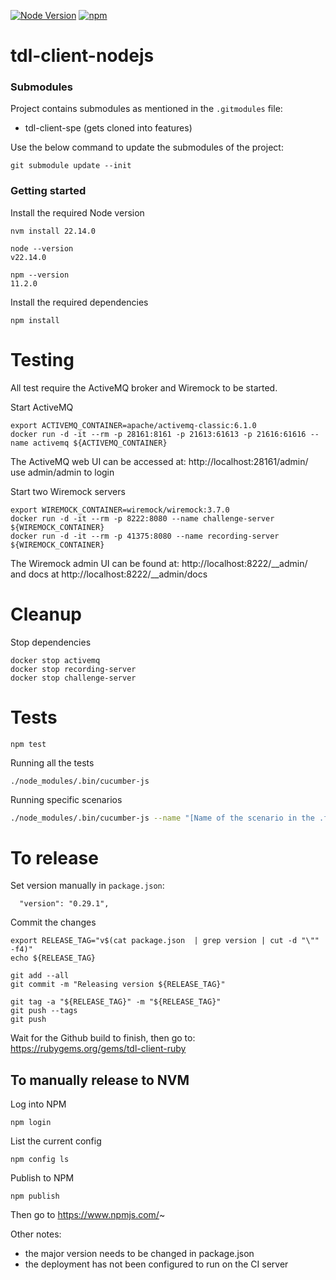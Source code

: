 [![Node Version](http://img.shields.io/badge/Node-22.14.0-green.svg)](https://nodejs.org/dist/latest-v22.x/)
[![npm](http://img.shields.io/npm/v/tdl-client.svg?maxAge=2592000)](https://www.npmjs.com/package/tdl-client-nodejs)

# tdl-client-nodejs

### Submodules

Project contains submodules as mentioned in the `.gitmodules` file:
- tdl-client-spe (gets cloned into features)

Use the below command to update the submodules of the project:

```
git submodule update --init
```

### Getting started

Install the required Node version
```shell
nvm install 22.14.0

node --version
v22.14.0

npm --version
11.2.0
```

Install the required dependencies
```shell
npm install
```

# Testing

All test require the ActiveMQ broker and Wiremock to be started.

Start ActiveMQ
```shell
export ACTIVEMQ_CONTAINER=apache/activemq-classic:6.1.0
docker run -d -it --rm -p 28161:8161 -p 21613:61613 -p 21616:61616 --name activemq ${ACTIVEMQ_CONTAINER}
```

The ActiveMQ web UI can be accessed at:
http://localhost:28161/admin/
use admin/admin to login

Start two Wiremock servers
```shell
export WIREMOCK_CONTAINER=wiremock/wiremock:3.7.0
docker run -d -it --rm -p 8222:8080 --name challenge-server ${WIREMOCK_CONTAINER}
docker run -d -it --rm -p 41375:8080 --name recording-server ${WIREMOCK_CONTAINER}
```

The Wiremock admin UI can be found at:
http://localhost:8222/__admin/
and docs at
http://localhost:8222/__admin/docs

# Cleanup

Stop dependencies
```
docker stop activemq
docker stop recording-server
docker stop challenge-server
```

# Tests

```
npm test
```

Running all the tests
```shell
./node_modules/.bin/cucumber-js
```

Running specific scenarios
```bash
./node_modules/.bin/cucumber-js --name "[Name of the scenario in the .features file within quotes]"  
```

# To release
Set version manually in `package.json`:
```
  "version": "0.29.1",
```

Commit the changes
```
export RELEASE_TAG="v$(cat package.json  | grep version | cut -d "\"" -f4)"
echo ${RELEASE_TAG}

git add --all
git commit -m "Releasing version ${RELEASE_TAG}"

git tag -a "${RELEASE_TAG}" -m "${RELEASE_TAG}"
git push --tags
git push
```

Wait for the Github build to finish, then go to:
https://rubygems.org/gems/tdl-client-ruby


## To manually release to NVM

Log into NPM
```shell
npm login
```

List the current config
```shell
npm config ls
```

Publish to NPM
```shell
npm publish
```

Then go to https://www.npmjs.com/~

Other notes:
- the major version needs to be changed in package.json
- the deployment has not been configured to run on the CI server
